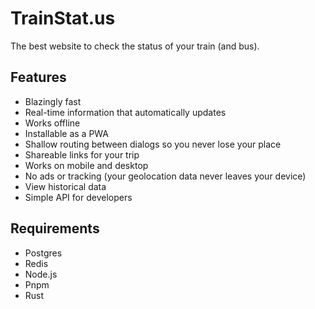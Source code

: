 # TrainStat.us

The best website to check the status of your train (and bus).

## Features

- Blazingly fast
- Real-time information that automatically updates
- Works offline
- Installable as a PWA
- Shallow routing between dialogs so you never lose your place
- Shareable links for your trip
- Works on mobile and desktop
- No ads or tracking (your geolocation data never leaves your device)
- View historical data
- Simple API for developers

## Requirements

- Postgres
- Redis
- Node.js
- Pnpm
- Rust
